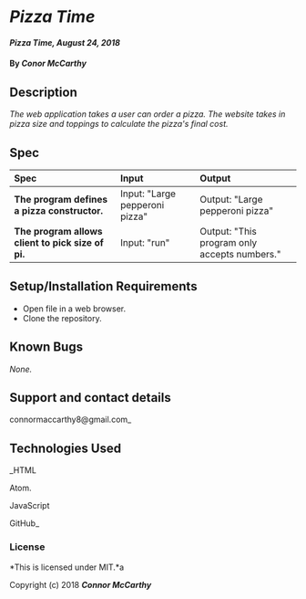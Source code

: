 # _Pizza Time_

#### _Pizza Time, August 24, 2018_

#### By _**Conor McCarthy**_

## Description

_The web application takes a user can order a pizza. The website takes in pizza size and toppings to calculate the pizza's final cost._

## Spec

| Spec | Input | Output |
| :-------------     | :------------- | :------------- |
| **The program defines a pizza constructor.** | Input: "Large pepperoni pizza" | Output: "Large pepperoni pizza" |
| **The program allows client to pick size of pi.** | Input: "run" | Output: "This program only accepts numbers." |



## Setup/Installation Requirements

* Open file in a web browser.
* Clone the repository.

## Known Bugs

_None._

## Support and contact details

connormaccarthy8@gmail.com_

## Technologies Used

_HTML

Atom.

JavaScript

GitHub_

### License

*This is licensed under MIT.*a

Copyright (c) 2018 **_Connor McCarthy_**
